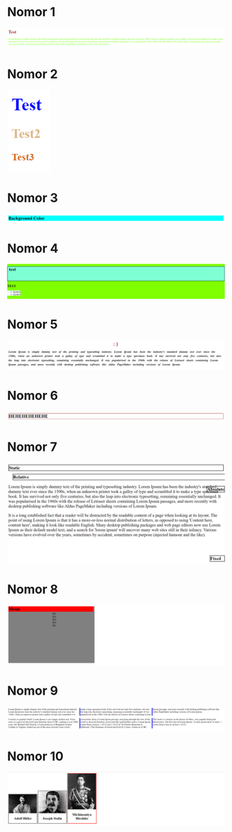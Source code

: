 <h1>Nomor 1</h1>
<img src="output/Nomor1.png">
<h1>Nomor 2</h1>
<img src="output/Nomor2.png">
<h1>Nomor 3</h1>
<img src="output/Nomor3.png">
<h1>Nomor 4</h1>
<img src="output/Nomor4.png">
<h1>Nomor 5</h1>
<img src="output/Nomor5.png">
<h1>Nomor 6</h1>
<img src="output/Nomor6.png">
<h1>Nomor 7</h1>
<img src="output/Nomor7.png">
<h1>Nomor 8</h1>
<img src="output/Nomor8.png">
<h1>Nomor 9</h1>
<img src="output/Nomor9.png">
<h1>Nomor 10</h1>
<img src="output/Nomor10.png">
